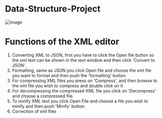 # Data-Structure-Project
![image](https://user-images.githubusercontent.com/57398840/206922113-0a2148e4-e189-4283-ba91-c7bef606bc9e.png)


# Functions of the XML editor
1. Converting XML to JSON, first you have to click the Open file button so the xml text can be shown in the text window and then click 'Convert to JSON'.
2. Formatting, same as JSON you click Open file and choose the xml file you want to format and then push the 'formatting' button.
3. For compressing XML files you press on 'Compress', and then browse to the xml file you wish to compress and double click on it.
4. For decompressing the compressed XML file you click on 'Decompress' and choose a compressed file.
5. To minify XML text you click Open File and choose a file you wish to minify and then push 'Minify' button.
6. Correction of xml files
